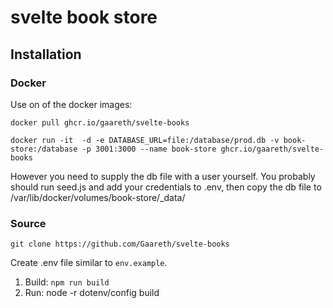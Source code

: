# svelte book store 

## Installation
### Docker
Use on of the docker images:

`docker pull ghcr.io/gaareth/svelte-books`

```docker run -it  -d -e DATABASE_URL=file:/database/prod.db -v book-store:/database -p 3001:3000 --name book-store ghcr.io/gaareth/svelte-books```

However you need to supply the db file with a user yourself. You probably should run seed.js and add your credentials to .env, then copy the db file to /var/lib/docker/volumes/book-store/_data/

### Source
`git clone https://github.com/Gaareth/svelte-books`

Create .env file similar to `env.example`.

1. Build: `npm run build`
2. Run: node -r dotenv/config build